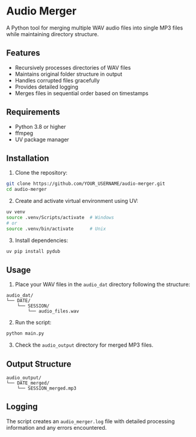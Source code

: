 # Audio Merger

A Python tool for merging multiple WAV audio files into single MP3 files while maintaining directory structure.

## Features

- Recursively processes directories of WAV files
- Maintains original folder structure in output
- Handles corrupted files gracefully
- Provides detailed logging
- Merges files in sequential order based on timestamps

## Requirements

- Python 3.8 or higher
- ffmpeg
- UV package manager

## Installation

1. Clone the repository:
```bash
git clone https://github.com/YOUR_USERNAME/audio-merger.git
cd audio-merger
```

2. Create and activate virtual environment using UV:
```bash
uv venv
source .venv/Scripts/activate  # Windows
# or
source .venv/bin/activate      # Unix
```

3. Install dependencies:
```bash
uv pip install pydub
```

## Usage

1. Place your WAV files in the `audio_dat` directory following the structure:
```
audio_dat/
└── DATE/
    └── SESSION/
        └── audio_files.wav
```

2. Run the script:
```bash
python main.py
```

3. Check the `audio_output` directory for merged MP3 files.

## Output Structure

```
audio_output/
└── DATE_merged/
    └── SESSION_merged.mp3
```

## Logging

The script creates an `audio_merger.log` file with detailed processing information and any errors encountered.